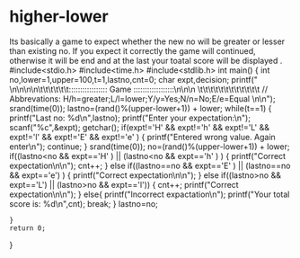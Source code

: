 # higher-lower
Its basically a game to expect whether the new no will be greater or lesser than existing no. If you expect it correctly the game will continued, otherwise it will be end and at the last your toatal score will be displayed . 
#include<stdio.h>
#include<time.h>
#include<stdlib.h>
int main()
{
    int no,lower=1,upper=100,t=1,lastno,cnt=0;
    char expt,decision;
    printf("       \n\n\n\n\t\t\t\t\t\t::::::::::::::::: Game  ::::::::::::::::::\n\n\n \t\t\t\t\t\t\t\t\t\t\t\t //  Abbrevations: H/h=greater;L/l=lower;Y/y=Yes;N/n=No;E/e=Equal \n\n");
    srand(time(0));
    lastno=(rand()%(upper-lower+1)) + lower;
    while(t==1)
    {   printf("Last no: %d\n",lastno);
        printf("Enter your expectation:\n");
        scanf("%c",&expt); 
        getchar();
        if(expt!='H' && expt!='h' && expt!='L' && expt!='l' && expt!='E' && expt!='e' )
        {
            printf("Entered wrong value. Again enter\n");
            continue;
        }
        srand(time(0));
        no=(rand()%(upper-lower+1)) + lower;
        if((lastno<no && expt=='H' )  || (lastno<no && expt=='h' ) )
        {
            printf("Correct expectation\n\n");
            cnt++;
        }
        else if((lastno==no && expt=='E' ) || (lastno==no && expt=='e') )
         {
            printf("Correct expectation\n\n");
        }
        else if((lastno>no && expt=='L') ||  (lastno>no && expt=='l'))
        {
            cnt++;
            printf("Correct expectation\n\n");
        }
        else{
            printf("Incorrect expactation\n");
            printf("Your total score is: %d\n",cnt);
            break;
        }
        lastno=no;
       
    }
    return 0;
}
